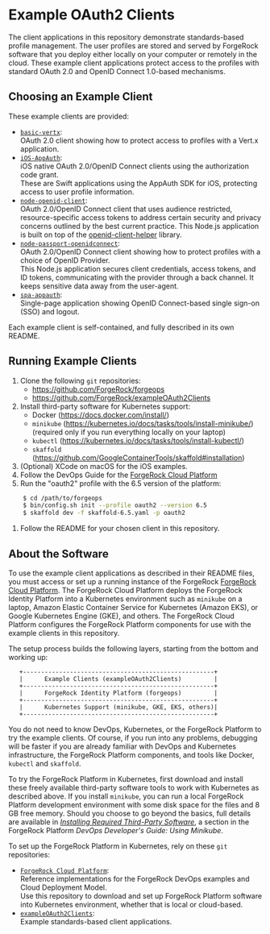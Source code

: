 # Example OAuth2 Clients

The client applications in this repository demonstrate standards-based profile management.
The user profiles are stored and served by ForgeRock software
that you deploy either locally on your computer or remotely in the cloud.
These example client applications protect access to the profiles
with standard OAuth 2.0 and OpenID Connect 1.0-based mechanisms.

## Choosing an Example Client

These example clients are provided:

* [`basic-vertx`](./basic-vertx):<br>
  OAuth 2.0 client showing how to protect access
  to profiles with a Vert.x application.
* [`iOS-AppAuth`](./iOS-AppAuth):<br>
  iOS native OAuth 2.0/OpenID Connect clients using the authorization code grant.<br>
  These are Swift applications using the AppAuth SDK for iOS,
  protecting access to user profile information.
* [`node-openid-client`](./node-openid-client):<br>
  OAuth 2.0/OpenID Connect client that uses audience restricted, resource-specific access tokens to address certain security and privacy concerns outlined by the best current practice.
  This Node.js application is built on top of the [openid-client-helper](https://github.com/ForgeRock/openid-client-helper) library.
* [`node-passport-openidconnect`](./node-passport-openidconnect):<br>
  OAuth 2.0/OpenID Connect client showing how to protect profiles
  with a choice of OpenID Provider.<br>
  This Node.js application secures client credentials, access tokens, and ID tokens,
  communicating with the provider through a back channel.
  It keeps sensitive data away from the user-agent.
* [`spa-appauth`](./spa-appauth):<br>
  Single-page application showing OpenID Connect-based single sign-on (SSO) and logout.

Each example client is self-contained, and fully described in its own README.

## Running Example Clients

1. Clone the following `git` repositories:
   * <https://github.com/ForgeRock/forgeops>
   * <https://github.com/ForgeRock/exampleOAuth2Clients>
1. Install third-party software for Kubernetes support:
   * Docker (<https://docs.docker.com/install/>)
   * `minikube` (<https://kubernetes.io/docs/tasks/tools/install-minikube/>)<br>
     (required only if you run everything locally on your laptop)
   * `kubectl` (<https://kubernetes.io/docs/tasks/tools/install-kubectl/>)
   * `skaffold` (<https://github.com/GoogleContainerTools/skaffold#installation>)
1. (Optional) XCode on macOS for the iOS examples.
1. Follow the DevOps Guide for the [ForgeRock Cloud Platform](
   https://backstage.forgerock.com/docs/forgeops/6.5/devops-guide-minikube/)
1. Run the "oauth2" profile with the 6.5 version of the platform:
```bash
    $ cd /path/to/forgeops
    $ bin/config.sh init --profile oauth2 --version 6.5
    $ skaffold dev -f skaffold-6.5.yaml -p oauth2
```
1. Follow the README for your chosen client in this repository.

## About the Software

To use the example client applications as described in their README files,
you must access or set up a running instance of the ForgeRock
[ForgeRock Cloud Platform](https://github.com/ForgeRock/forgeops).
The ForgeRock Cloud Platform deploys the ForgeRock Identity Platform
into a Kubernetes environment such as `minikube` on a laptop,
Amazon Elastic Container Service for Kubernetes (Amazon EKS), or
Google Kubernetes Engine (GKE), and others.
The ForgeRock Cloud Platform configures the ForgeRock Platform components
for use with the example clients in this repository.

The setup process builds the following layers,
starting from the bottom and working up:

```
   +-----------------------------------------------------+
   |      Example Clients (exampleOAuth2Clients)         |
   +-----------------------------------------------------+
   |      ForgeRock Identity Platform (forgeops)         |
   +-----------------------------------------------------+
   |      Kubernetes Support (minikube, GKE, EKS, others)|
   +-----------------------------------------------------+
```

You do not need to know DevOps, Kubernetes, or the ForgeRock Platform
to try the example clients.
Of course, if you run into any problems, debugging will be faster
if you are already familiar with DevOps and Kubernetes infrastructure,
the ForgeRock Platform components, and tools like
Docker, `kubectl` and `skaffold`.

To try the ForgeRock Platform in Kubernetes, first download and install
these freely available third-party software tools to work with Kubernetes
as described above.
If you install `minikube`,
you can run a local ForgeRock Platform development environment
with some disk space for the files and 8 GB free memory.
Should you choose to go beyond the basics,
full details are available in [_Installing Required Third-Party Software_](
  https://backstage.forgerock.com/docs/forgeops/6.5/devops-guide-minikube/#devops-implementation-env-sw),
a section in the ForgeRock Platform _DevOps Developer's Guide: Using Minikube_.

To set up the ForgeRock Platform in Kubernetes, rely on these `git` repositories:

* [`ForgeRock Cloud Platform`](https://github.com/ForgeRock/forgeops/):<br>
  Reference implementations for the ForgeRock DevOps examples and Cloud Deployment Model.<br>
  Use this repository to download and set up ForgeRock Platform software
  into Kubernetes environment, whether that is local or cloud-based.
* [`exampleOAuth2Clients`](https://github.com/ForgeRock/exampleOAuth2Clients):<br>
  Example standards-based client applications.
